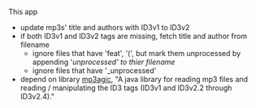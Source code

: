 This app

- update mp3s' title and authors with ID3v1 to ID3v2
- if both ID3v1 and ID3v2 tags are missing, fetch title and author from filename
  - ignore files that have 'feat', '(', but mark them unprocessed by appending '_unprocessed' to thier filename_
  - ignore files that have '_unprocessed'
- depend on library [mp3agic](https://github.com/mpatric/mp3agic), "A java library for reading mp3 files and reading / manipulating the ID3 tags (ID3v1 and ID3v2.2 through ID3v2.4)."
